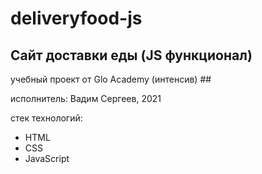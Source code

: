 # deliveryfood-js

## Сайт доставки еды (JS функционал)

учебный проект от Glo Academy (интенсив) ##

исполнитель: Вадим Сергеев, 2021

стек технологий:

- HTML
- CSS
- JavaScript
